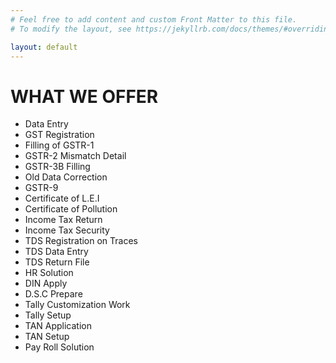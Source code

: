```yaml
---
# Feel free to add content and custom Front Matter to this file.
# To modify the layout, see https://jekyllrb.com/docs/themes/#overriding-theme-defaults

layout: default
---
```

# WHAT WE OFFER

* Data Entry
* GST Registration
* Filling of GSTR-1
* GSTR-2 Mismatch Detail
* GSTR-3B Filling
* Old Data Correction
* GSTR-9
* Certificate of L.E.I
* Certificate of Pollution
* Income Tax Return
* Income Tax Security
* TDS Registration on Traces 
* TDS Data Entry
* TDS Return File
* HR Solution
* DIN Apply
* D.S.C Prepare
* Tally Customization Work
* Tally Setup
* TAN Application
* TAN Setup
* Pay Roll Solution 